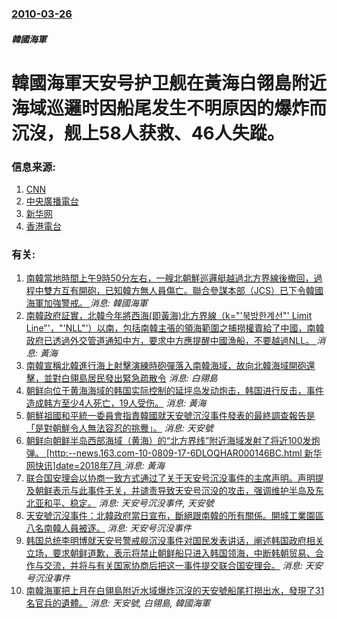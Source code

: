 ### [2010-03-26](/news/2010/03/26/index.md)

##### 韓國海軍
#  韓國海軍天安号护卫舰在黃海白翎島附近海域巡邏时因船尾发生不明原因的爆炸而沉沒，舰上58人获救、46人失蹤。




### 信息来源:

1. [CNN](http://www.cnn.com/2010/WORLD/asiapcf/03/26/south.korea.ship.sinking/index.html?hpt=T2)
2. [中央廣播電台](https://web.archive.org/web/20120121105154/http://news.rti.org.tw/index_newsContent.aspx?nid=237078)
3. [新华网](http://news.xinhuanet.com/world/2010-03/27/c_124777.htm)
4. [香港電台](http://www.rthk.org.hk/rthk/news/expressnews/20100327/news_20100327_55_656820.htm)

### 有关:

1. [ 南韓當地時間上午9時50分左右，一艘北朝鮮巡邏艇越過北方界線後撤回，過程中雙方互有開砲，已知韓方無人員傷亡。聯合參謀本部（JCS）已下令韓國海軍加強警戒。 ](/zh/news/2014/10/6/南韓當地時間上午9時50分左右-一艘北朝鮮巡邏艇越過北方界線後撤回-過程中雙方互有開砲-已知韓方無人員傷亡-聯合參謀本.md) _消息: 韓國海軍_
2. [南韓政府証實，北韓今年將西海(即黃海)北方界線（k="'북방한계선"' Limit Line"'，"'NLL"'）以南，包括南韓主張的領海範圍之捕撈權賣給了中國，南韓政府已透過外交管道通知中方，要求中方應提醒中國漁船，不要越過NLL。 ](/zh/news/2014/05/31/南韓政府証實-北韓今年將西海-即黃海-北方界線-k-북방한계선-Limit-Line-NLL-以南.md) _消息: 黃海_
3. [南韓宣稱北韓進行海上射擊演練時砲彈落入南韓海域，故向北韓海域開砲還擊，並對白翎島居民發出緊急疏散令](/zh/news/2014/03/31/南韓宣稱北韓進行海上射擊演練時砲彈落入南韓海域-故向北韓海域開砲還擊-並對白翎島居民發出緊急疏散令.md) _消息: 白翎島_
4. [ 朝鲜向位于黄海海域的韩国实际控制的延坪岛发动炮击，韩国进行反击，事件造成韩方至少4人死亡，19人受伤。](/zh/news/2010/11/23/朝鲜向位于黄海海域的韩国实际控制的延坪岛发动炮击-韩国进行反击-事件造成韩方至少4人死亡-19人受伤.md) _消息: 黃海_
5. [ 朝鮮祖國和平統一委員會指責韓國就天安號沉沒事件發表的最終調查報告是「是對朝鮮令人無法容忍的挑釁」。](/zh/news/2010/09/14/朝鮮祖國和平統一委員會指責韓國就天安號沉沒事件發表的最終調查報告是-是對朝鮮令人無法容忍的挑釁.md) _消息: 天安號_
6. [ 朝鲜向朝鲜半岛西部海域（黄海）的“北方界线”附近海域发射了将近100发炮弹。 [http:--news.163.com-10-0809-17-6DLOQHAR000146BC.html 新华网快讯]date=2018年7月 ](/zh/news/2010/08/9/朝鲜向朝鲜半岛西部海域-黄海-的-北方界线-附近海域发射了将近100发炮弹-http-news163com.md) _消息: 黃海_
7. [ 联合国安理会以协商一致方式通过了关于天安号沉没事件的主席声明。声明提及朝鲜表示与此事件无关，并谴责导致天安号沉没的攻击，强调维护半岛及东北亚和平、稳定。](/zh/news/2010/07/9/联合国安理会以协商一致方式通过了关于天安号沉没事件的主席声明-声明提及朝鲜表示与此事件无关-并谴责导致天安号沉没的攻击.md) _消息: 天安号沉没事件, 天安號_
8. [ 天安號沉沒事件：北韓政府當日宣布，斷絕跟南韓的所有關係。開城工業園區八名南韓人員被逐。](/zh/news/2010/05/25/天安號沉沒事件-北韓政府當日宣布-斷絕跟南韓的所有關係-開城工業園區八名南韓人員被逐.md) _消息: 天安号沉没事件_
9. [ 韩国总统李明博就天安号警戒舰沉没事件对国民发表讲话，阐述韩国政府相关立场，要求朝鲜道歉，表示将禁止朝鲜船只进入韩国领海，中断韩朝贸易、合作与交流，并将与有关国家协商后把这一事件提交联合国安理会。](/zh/news/2010/05/24/韩国总统李明博就天安号警戒舰沉没事件对国民发表讲话-阐述韩国政府相关立场-要求朝鲜道歉-表示将禁止朝鲜船只进入韩国领海.md) _消息: 天安号沉没事件_
10. [ 南韓海軍把上月在白翎島附近水域爆炸沉沒的天安號船尾打撈出水，發現了31名官兵的遺體。](/zh/news/2010/04/15/南韓海軍把上月在白翎島附近水域爆炸沉沒的天安號船尾打撈出水-發現了31名官兵的遺體.md) _消息: 天安號, 白翎島, 韓國海軍_
